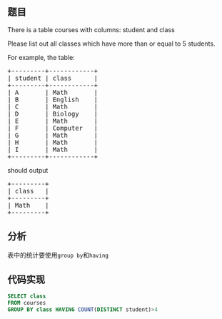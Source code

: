## 题目
There is a table courses with columns: student and class

Please list out all classes which have more than or equal to 5 students.

For example, the table:

<pre>
+---------+------------+
| student | class      |
+---------+------------+
| A       | Math       |
| B       | English    |
| C       | Math       |
| D       | Biology    |
| E       | Math       |
| F       | Computer   |
| G       | Math       |
| H       | Math       |
| I       | Math       |
+---------+------------+
</pre>
should output
<pre>
+---------+
| class   |
+---------+
| Math    |
+---------+
</pre>

## 分析
表中的统计要使用`group by`和`having`

## 代码实现
``` sql
SELECT class
FROM courses
GROUP BY class HAVING COUNT(DISTINCT student)>4
```
